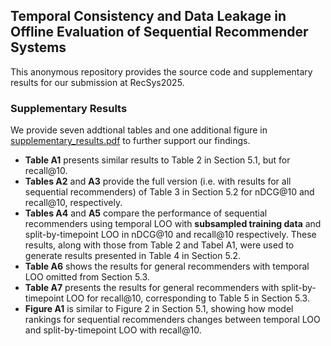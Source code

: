 ## Temporal Consistency and Data Leakage in Offline Evaluation of Sequential Recommender Systems
This anonymous repository provides the source code and supplementary results for our submission at RecSys2025. 

### Supplementary Results
We provide seven addtional tables and one additional figure in [supplementary_results.pdf](supplementary_results.pdf) to further support our findings. 
* **Table A1** presents similar results to Table 2 in Section 5.1, but for recall@10.
* **Tables A2** and **A3** provide the full version (i.e. with results for all sequential recommenders) of Table 3 in Section 5.2 for nDCG@10 and recall@10, respectively.
* **Tables A4** and **A5** compare the performance of sequential recommenders using temporal LOO with **subsampled training data** and split-by-timepoint LOO in nDCG@10 and recall@10 respectively. These results, along with those from Table 2 and Tabel A1, were used to generate results presented in Table 4 in Section 5.2.
* **Table A6** shows the results for general recommenders with temporal LOO omitted from Section 5.3.
* **Table A7** presents the results for general recommenders with split-by-timepoint LOO for recall@10, corresponding to Table 5 in Section 5.3.
* **Figure A1** is similar to Figure 2 in Section 5.1, showing how model rankings for sequential recommenders changes between temporal LOO and split-by-timepoint LOO with recall@10.
